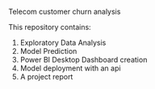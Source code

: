 Telecom customer churn analysis


This repository contains:
1. Exploratory Data Analysis
2. Model Prediction 
3. Power BI Desktop Dashboard creation
4. Model deployment with an api
5. A project report
